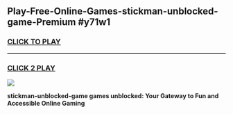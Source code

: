 
## Play-Free-Online-Games-stickman-unblocked-game-Premium #y71w1
<h3>
<a href="https://premium.freeplayer.one?title=stickman-unblocked-game&ref=8M">CLICK TO PLAY</a></h3>
<hr>

<h3>
<a href="https://premium.freeplayer.one?title=stickman-unblocked-game&ref=8M">CLICK 2 PLAY</a>
  
</h3>

<a href="https://premium.freeplayer.one?title=stickman-unblocked-game&ref=8M"><img src="https://clearcache.store/games.png"></a>


**stickman-unblocked-game games unblocked: Your Gateway to Fun and Accessible Online Gaming**
